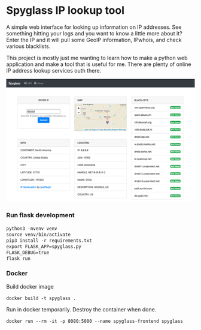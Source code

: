# Spyglass IP lookup tool
A simple web interface for looking up information on IP addresses. See something hitting your logs and you want to know a little more about it? Enter the IP and it will pull some GeoIP information, IPwhois, and check various blacklists.

This project is mostly just me wanting to learn how to make a python web application and make a tool that is useful for me. There are plenty of online IP address lookup services outh there.

![screenshot](assets/spyglass_screenshot.png "results")

### Run flask development
    python3 -mvenv venv
    source venv/bin/activate
    pip3 install -r requirements.txt
    export FLASK_APP=spyglass.py
    FLASK_DEBUG=true
    flask run

### Docker
Build docker image

    docker build -t spyglass .

Run in docker temporarily. Destroy the container when done.

    docker run --rm -it -p 8080:5000 --name spyglass-frontend spyglass
